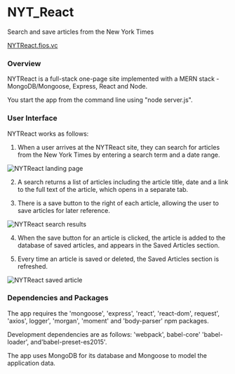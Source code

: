 # NYT_React
Search and save articles from the New York Times

[NYTReact.fios.vc](http://NYTReact.fios.vc/)

### Overview

NYTReact is a full-stack one-page site implemented with a MERN stack - MongoDB/Mongoose, Express, React and Node.

You start the app from the command line using "node server.js".


### User Interface


NYTReact works as follows:

1. When a user arrives at the NYTReact site, they can search for articles from the New York Times by entering a search term and a date range.   

![NYTReact landing page](http://fios.vc/NYTReactsearch.jpg "Landing Page")

2. A search returns a list of articles including the article title, date and a link to the full text of the article, which opens in a separate tab.

3. There is a save button to the right of each article, allowing the user to save articles for later reference. 

![NYTReact search results](http://fios.vc/NYTReactresults.jpg "Search results")

4. When the save button for an article is clicked, the article is added to the database of saved articles, and appears in the Saved Articles section.

5. Every time an article is saved or deleted, the Saved Articles section is refreshed.

![NYTReact saved article](http://fios.vc/NYTReactsaved.jpg "Saved article")


### Dependencies and Packages

The app requires the 'mongoose', 'express', 'react', 'react-dom', request', 'axios', logger', 'morgan', 'moment' and 'body-parser' npm packages.

Development dependencies are as follows: 'webpack', babel-core' 'babel-loader', and'babel-preset-es2015'.
  
  
The app uses MongoDB for its database and Mongoose to model the application data.